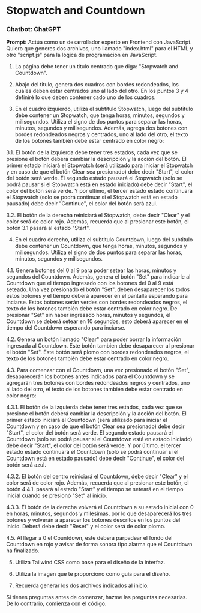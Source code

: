 # Stopwatch and Countdown

### Chatbot: ChatGPT

**Prompt:** Actúa como un desarrollador experto en Frontend con JavaScript. Quiero que generes dos archivos, uno llamado "index.html" para el HTML y otro "script.js" para la lógica de programación en JavaScript.

1. La página debe tener un titulo centrado que diga: "Stopwatch and Countdown".

2. Abajo del titulo, genera dos cuadros con bordes redondeados, los cuales deben estar centrados uno al lado del otro. En los puntos 3 y 4 definiré lo que deben contener cado uno de los cuadros.

3. En el cuadro izquierdo, utiliza el subtitulo Stopwatch, luego del subtitulo debe contener un Stopwatch, que tenga horas, minutos, segundos y milisegundos. Utiliza el signo de dos puntos para separar las horas, minutos, segundos y milisegundos. Además, agrega dos botones con bordes redondeados negros y centrados, uno al lado del otro, el texto de los botones también debe estar centrado en color negro:

3.1. El botón de la izquierda debe tener tres estados, cada vez que se presione el botón deberá cambiar la descripción y la acción del botón. El primer estado iniciará el Stopwatch (será utilizado para iniciar el Stopwatch y en caso de que el botón Clear sea presionado) debe decir "Start", el color del botón será verde. El segundo estado pausará el Stopwatch (solo se podrá pausar si el Stopwatch está en estado iniciado) debe decir "Start", el color del botón será verde. Y por último, el tercer estado estado continuará el Stopwatch (solo se podrá continuar si el Stopwatch está en estado pausado) debe decir "Continue", el color del botón será azul. 

3.2. El botón de la derecha reiniciará el Stopwatch, debe decir "Clear" y el color será de color rojo. Además, recuerda que al presionar este botón, el botón 3.1 pasará al estado "Start".

4. En el cuadro derecho, utiliza el subtitulo Countdown, luego del subtitulo debe contener un Countdown, que tenga horas, minutos, segundos y milisegundos. Utiliza el signo de dos puntos para separar las horas, minutos, segundos y milisegundos. 

4.1. Genera botones del 0 al 9 para poder setear las horas, minutos y segundos del Countdown. Además, genera el botón "Set" para indicarle al Countdown que el tiempo ingresado con los botones del 0 al 9 está seteado. Una vez presionado el botón "Set", deben desaparecer los todos estos botones y el tiempo deberá aparecer en el pantalla esperando para inciarse. Estos botones serán verdes con bordes redondeados negros, el texto de los botones también debe estar centrado en color negro. De presionar "Set" sin haber ingresado horas, minutos y segundos, el Countdown se deberá setear en 10 segundos, esto deberá aparecer en el tiempo del Countdown esperando para inciarse.

4.2. Genera un botón llamado "Clear" para poder borrar la información ingresada al Countdown. Este botón tambien debe desaparecer al presionar el botón "Set". Este botón será plomo con bordes redondeados negros, el texto de los botones también debe estar centrado en color negro.

4.3. Para comenzar con el Countdown, una vez presionado el botón "Set", desaparecerán los botones antes indicados para el Countdown y se agregarán tres botones con bordes redondeados negros y centrados, uno al lado del otro, el texto de los botones también debe estar centrado en color negro:

4.3.1. El botón de la izquierda debe tener tres estados, cada vez que se presione el botón deberá cambiar la descripción y la acción del botón. El primer estado iniciará el Countdown (será utilizado para iniciar el Countdown y en caso de que el botón Clear sea presionado) debe decir "Start", el color del botón será verde. El segundo estado pausará el Countdown (solo se podrá pausar si el Countdown está en estado iniciado) debe decir "Start", el color del botón será verde. Y por último, el tercer estado estado continuará el Countdown (solo se podrá continuar si el Countdown está en estado pausado) debe decir "Continue", el color del botón será azul. 

4.3.2. El botón del centro reiniciará el Countdown, debe decir "Clear" y el color será de color rojo. Además, recuerda que al presionar este botón, el botón 4.4.1. pasará al estado "Start" y el tiempo se seteará en el tiempo inicial cuando se presionó "Set" al inicio.

4.3.3. El botón de la derecha volverá el Countdown a su estado inicial con 0 en horas, minutos, segundos y milesimas, por lo que desaparecerá los tres botones y volverán a aparecer los botones descritos en los puntos del inicio. Deberá debe decir "Reset" y el color será de color plomo.

4.5. Al llegar a 0 el Countdown, este deberá parpadear el fondo del Countdown en rojo y avisar de forma sonora tipo alarma que el Countdown ha finalizado.

5. Utiliza Tailwind CSS como base para el diseño de la interfaz.

6. Utiliza la imagen que te proporciono como guía para el diseño.

7. Recuerda generar los dos archivos indicados al inicio. 

Si tienes preguntas antes de comenzar, hazme las preguntas necesarias. De lo contrario, comienza con el código.
